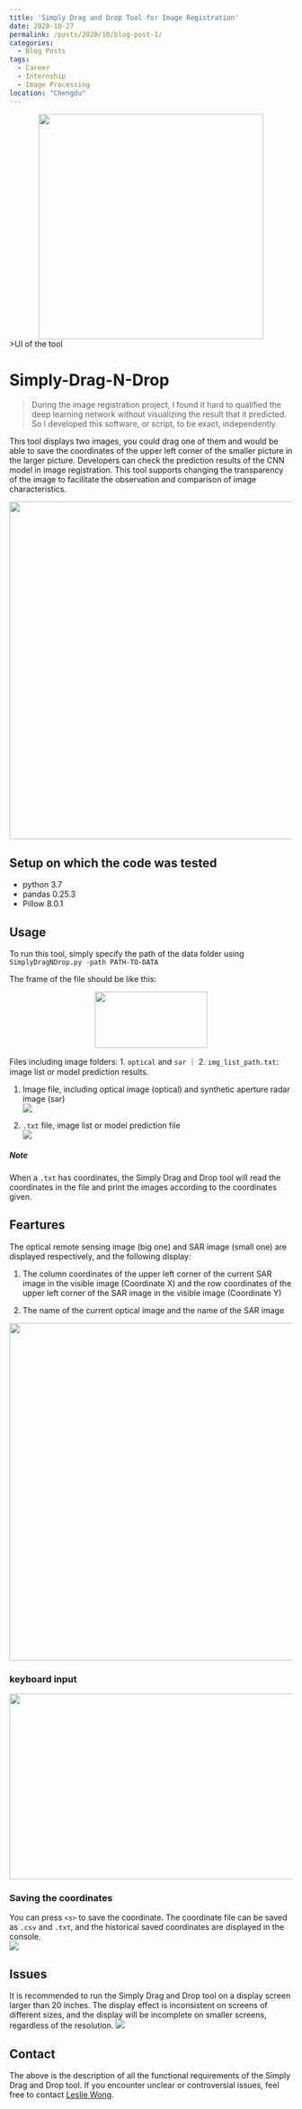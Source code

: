 ```yaml
---
title: 'Simply Drag and Drop Tool for Image Registration'
date: 2020-10-27
permalink: /posts/2020/10/blog-post-1/
categories:
  - Blog Posts
tags:
  - Career
  - Internship
  - Image Processing 
location: "Chengdu"
---
```

<div align = 'center'>
<img src = "/images/Simply_Imgs/dnd.png" width = "400" >
</div>
>UI of the tool

# Simply-Drag-N-Drop

>During the image registration project, I found it hard to qualified the deep learning network without visualizing the result that it predicted. So I developed this software, or script, to be exact, independently.

This tool displays two images, you could drag one of them and would be able to save the coordinates of the upper left corner of the smaller picture in the larger picture. Developers can check the prediction results of the CNN model in image registration. This tool supports changing the transparency of the image to facilitate the observation and comparison of image characteristics.
<div align = 'center'>
<img src = "/images/Simply_Imgs/image2020-11-17_15-52-45.png" width = "600" >
</div>

## Setup on which the code was tested
- python 3.7
- pandas 0.25.3
- Pillow 8.0.1

## Usage
To run this tool, simply specify the path of the data folder using   
`SimplyDragNDrop.py -path PATH-TO-DATA`  

The frame of the file should be like this:  

<div align = 'center'>
<img src = "/images/Simply_Imgs/image2020-11-18_15-5-10.png" height="100" width = "200" >
</div>  


Files including image folders: 1. `optical` and `sar` ｜ 2. `img_list_path.txt`: image list or model prediction results.

1. Image file, including optical image (optical) and synthetic aperture radar image (sar)   
![](/images/Simply_Imgs/img_file.png)  

2. `.txt` file, image list or model prediction file  
![](/images/Simply_Imgs/list_file.png)  

##### Note
When a `.txt` has coordinates, the Simply Drag and Drop tool will read the coordinates in the file and print the images according to the coordinates given.


## Feartures

The optical remote sensing image (big one) and SAR image (small one) are displayed respectively, and the following display:

1. The column coordinates of the upper left corner of the current SAR image in the visible image (Coordinate X) and the row coordinates of the upper left corner of the SAR image in the visible image (Coordinate Y)

2. The name of the current optical image and the name of the SAR image

<div align = 'center'>
<img src = "/images/Simply_Imgs/dnd.png" width = "600" >
</div>

### keyboard input

<div align = 'center'>
<img src = "/images/Simply_Imgs/key.png" height = "330" width = "550" >
</div>


### Saving the coordinates
You can press `<s>` to save the coordinate. The coordinate file can be saved as `.csv` and `.txt`, and the historical saved coordinates are displayed in the console.  
![](/images/Simply_Imgs/cor_file.png)  

## Issues
It is recommended to run the Simply Drag and Drop tool on a display screen larger than 20 inches. The display effect is inconsistent on screens of different sizes, and the display will be incomplete on smaller screens, regardless of the resolution.
![](/images/Simply_Imgs/issues_file.png)  
## Contact
The above is the description of all the functional requirements of the Simply Drag and Drop tool. If you encounter unclear or controversial issues, feel free to contact [Leslie Wong](yushuowang@gmail.com).